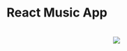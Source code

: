 # React Music App


<h1 align="center">
  <img src="https://66.media.tumblr.com/4d64bdee7c9e6f7880f1b9b1fd2d84fd/tumblr_pwmrnkdIad1ynn6tyo1_640.pnj" />
</h1>
